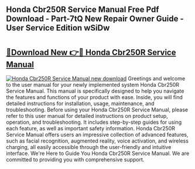 ## Honda Cbr250R Service Manual Free Pdf Download - Part-7tQ New Repair Owner Guide - User Service Edition wSiDw

# <h2><a href="http://bc39262.oget.top/?id=Honda+Cbr250R+Service+Manual">🔗Download New 👉🔴 Honda Cbr250R Service Manual</a></h2>

[![Honda Cbr250R Service Manual new download](https://i.imgur.com/5g1atiW.png)](http://bc39262.oget.top/?id=Honda+Cbr250R+Service+Manual)
Greetings and welcome to the user manual for your newly implemented system Honda Cbr250R Service Manual. This manual is specifically designed to help you navigate the features and functions of your product with ease. Inside, you will find detailed instructions for installation, usage, maintenance, and troubleshooting. Before using your Honda Cbr250R Service Manual, please refer to this user manual for detailed instructions on product setup, operation, and troubleshooting. It includes step-by-step guides for using each feature, as well as important safety information. Honda Cbr250R Service Manual offers users an impressive collection of advanced features, such as facial recognition, augmented reality, voice activation, and wireless charging, all easily accessible through the user-friendly and intuitive interface. We're Here to Guide You Honda Cbr250R Service Manual. We are committed to providing you with comprehensive support.
